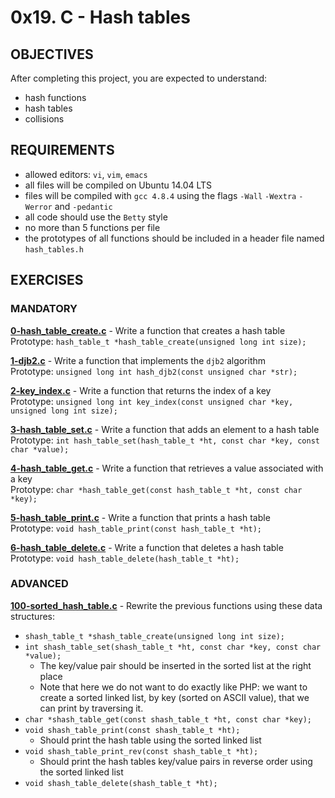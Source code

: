 # 0x19. C - Hash tables   

## OBJECTIVES   
After completing this project, you are expected to understand:   
   * hash functions   
   * hash tables   
   * collisions   

## REQUIREMENTS   
   * allowed editors: `vi`, `vim`, `emacs`   
   * all files will be compiled on Ubuntu 14.04 LTS   
   * files will be compiled with `gcc 4.8.4` using the flags `-Wall` `-Wextra` `-Werror` and `-pedantic`   
   * all code should use the `Betty` style   
   * no more than 5 functions per file   
   * the prototypes of all functions should be included in a header file named `hash_tables.h`   

## EXERCISES   

### MANDATORY   

**[0-hash_table_create.c](0-hash_table_create.c)** - Write a function that creates a hash table   
Prototype: `hash_table_t *hash_table_create(unsigned long int size);`   

**[1-djb2.c](1-djb2.c)** - Write a function that implements the `djb2` algorithm    
Prototype: `unsigned long int hash_djb2(const unsigned char *str);`   

**[2-key_index.c](2-key_index.c)** - Write a function that returns the index of a key   
Prototype: `unsigned long int key_index(const unsigned char *key, unsigned long int size);`   

**[3-hash_table_set.c](3-hash_table_set.c)** - Write a function that adds an element to a hash table    
Prototype: `int hash_table_set(hash_table_t *ht, const char *key, const char *value);`   

**[4-hash_table_get.c](4-hash_table_get.c)** - Write a function that retrieves a value associated with a key   
Prototype: `char *hash_table_get(const hash_table_t *ht, const char *key);`   

**[5-hash_table_print.c](5-hash_table_print.c)** - Write a function that prints a hash table    
Prototype: `void hash_table_print(const hash_table_t *ht);`   

**[6-hash_table_delete.c](6-hash_table_delete.c)** - Write a function that deletes a hash table    
Prototype: `void hash_table_delete(hash_table_t *ht);`   

### ADVANCED   

**[100-sorted_hash_table.c](100-sorted_hash_table.c)** - Rewrite the previous functions using these data structures:   
   * `shash_table_t *shash_table_create(unsigned long int size);`   
   * `int shash_table_set(shash_table_t *ht, const char *key, const char *value);`   
     * The key/value pair should be inserted in the sorted list at the right place   
     * Note that here we do not want to do exactly like PHP: we want to create a sorted linked list, by key (sorted on ASCII value), that we can print by traversing it.   
   * `char *shash_table_get(const shash_table_t *ht, const char *key);`   
   * `void shash_table_print(const shash_table_t *ht);`   
     * Should print the hash table using the sorted linked list   
   * `void shash_table_print_rev(const shash_table_t *ht);`   
     * Should print the hash tables key/value pairs in reverse order using the sorted linked list   
   * `void shash_table_delete(shash_table_t *ht);`   
